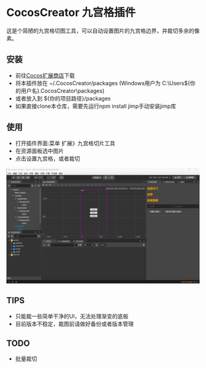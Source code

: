 # CocosCreator 九宫格插件
这是个简陋的九宫格切图工具，可以自动设置图片的九宫格边界，并裁切多余的像素。

## 安装
+ 前往[Cocos扩展商店](https://store.cocos.com/#/resources/detail/2387)下载
+ 将本插件放在 ~/.CocosCreator/packages (Windows用户为 C:\Users\${你的用户名}\.CocosCreator\packages)
+ 或者放入到 ${你的项目路径}/packages
+ 如果直接clone本仓库，需要先运行npm install jimp手动安装jimp库

## 使用
+ 打开插件界面:菜单 扩展》九宫格切片工具
+ 在资源面板选中图片
+ 点击设置九宫格，或者裁切

![](images/preview.gif)

## TIPS
+ 只能裁一些简单干净的UI，无法处理渐变的底板
+ 目前版本不稳定，裁图前请做好备份或者版本管理

## TODO
+ 批量裁切